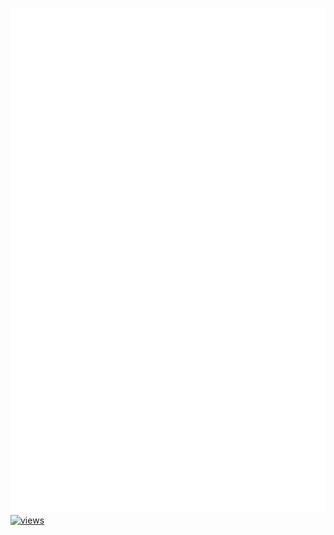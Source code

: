 [![metrics](https://raw.githubusercontent.com/McAlec1/McAlec1/dist/github-metrics.svg)](https://github.com/McAlec1/McAlec1)
<br>
[![views](https://komarev.com/ghpvc/?username=McAlec1&style=flat)](https://github.com/McAlec1/McAlec1)
